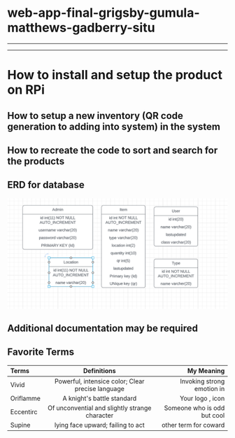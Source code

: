# web-app-final-grigsby-gumula-matthews-gadberry-situ
---
---
# How to install and setup the product on RPi


## How to setup a new inventory (QR code generation to adding into system) in the system


## How to recreate the code to sort and search for the products


## ERD for database
<kbd>
<img src="https://github.com/SICTC-CS/web-app-final-grigsby-gumula-matthews-gadberry-situ/blob/main/img/erd.png"></kbd>

## Additional documentation may be required


## Favorite Terms 

| Terms| Definitions | My Meaning 
|:-|:----:| ---:|
| Vivid | Powerful, intensice color; Clear precise language | Invoking strong emotion in | 
| Oriflamme | A knight's battle standard | Your logo , icon | 
| Eccentirc | Of unconvential and slightly strange character | Someone who is odd but cool | 
| Supine | lying face upward; failing to act | other term for coward |

